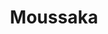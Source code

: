 ---
layout: recette
categories: [recettes]
hidden: true
lang: fr
sitemap: false
title: Moussaka
type: sel
pour: pour 4 personnes
ingredients: 
  - nom: aubergines
    qte: 2
  - nom: boeuf haché
    qte: 400
    unite: gr
  - nom: ail
    qte: 4
    unite: gousses
  - nom: oignon
    qte: 1
  - nom: tomates en conserve
    qte: 400
    unite: gr
  - nom: fromage rapé
    qte: au goût
  - nom: farine
    qte: 75
    unite: gr
  - nom: beurre
    qte: 75
    unite: gr
  - nom: lait
    qte: 750
    unite: mL
  - nom: persil plat
    qte: au goût
  - nom: paprika
    qte: au goût
preconditions:
  - Préchauffer le four à 180°C
  - Couper les aubergines en rondelles d'épaisseur égale
etapes:
  - label: "Préparation 1/4 : Aubergines"
    details:
      - Saler les rondelles d'aubergine et les laisser dégorger 15 minutes
      - Les huiler 
      - Les faire cuire au four à 180°C pendant 20 minutes 
  - label: "Préparation 2/4 : Autres Ingrédients"
    details:
      - Faire revenir l'oignon avec le boeuf haché
      - Ajouter le paprika, les tomates et l'ail
      - Mijoter pendant 15 minutes
      - Ajouter le persil
  - label: "Préparation 3/4 : Béchamel"
    details:
      - label: Faire la béchamel
        link: /recettes/bechamel
  - label: "Préparation 4/4 : Assemblage"
    details:
      - Frotter le plat avec une gousse d'ail
      - Ajouter la viande
      - Ajouter un peu de béchamel
      - Ajouter les rondelles d'aubergines
      - Ajouter le reste de la béchamel
      - Parsemer de fromage rapé
cuisson: 
  - Cuire 15 minutes à 210°C
  - Cuire 30 minutes à 150°C
  - Le dessus doit être bien gratiné
notes:
  - La quantité d'aubergines dépend de la taille du plat
---